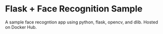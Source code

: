 # Flask + Face Recognition Sample

A sample face recogntion app using python, flask, opencv, and dlib. Hosted on Docker Hub.
